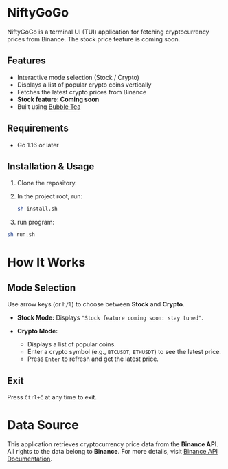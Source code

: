 # NiftyGoGo

NiftyGoGo is a terminal UI (TUI) application for fetching cryptocurrency prices from Binance. The stock price feature is coming soon.

## Features

- Interactive mode selection (Stock / Crypto)
- Displays a list of popular crypto coins vertically
- Fetches the latest crypto prices from Binance
- **Stock feature: Coming soon**
- Built using [Bubble Tea](https://github.com/charmbracelet/bubbletea)

## Requirements

- Go 1.16 or later
## Installation & Usage

1. Clone the repository.
2. In the project root, run:

   ```sh
   sh install.sh
   ```
 3. run program:
 ```sh
 sh run.sh
```
# How It Works

## Mode Selection
Use arrow keys (or `h/l`) to choose between **Stock** and **Crypto**.

- **Stock Mode:**
  Displays `"Stock feature coming soon: stay tuned"`.

- **Crypto Mode:**
  - Displays a list of popular coins.
  - Enter a crypto symbol (e.g., `BTCUSDT`, `ETHUSDT`) to see the latest price.
  - Press `Enter` to refresh and get the latest price.

## Exit
Press `Ctrl+C` at any time to exit.

# Data Source

This application retrieves cryptocurrency price data from the **Binance API**.
All rights to the data belong to **Binance**.
For more details, visit [Binance API Documentation](https://binance-docs.github.io/apidocs/spot/en/).
